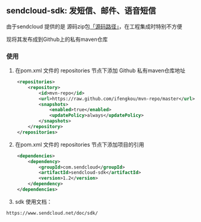 ## sendcloud-sdk: 发短信、邮件、语音短信

由于sendcloud 提供的是 源码zip包[「源码路径」](https://www.sendcloud.net/doc/sdk/downloads/sendcloud-sdk.zip)，在工程集成时特别不方便

现将其发布成到Github上的私有maven仓库

### 使用

1. 在pom.xml 文件的 repositories 节点下添加 Github 私有maven仓库地址
```xml
    <repositories>
        <repository>
            <id>mvn-repo</id>
            <url>https://raw.github.com/ifengkou/mvn-repo/master</url>
            <snapshots>
                <enabled>true</enabled>
                <updatePolicy>always</updatePolicy>
            </snapshots>
        </repository>
    </repositories>
```
2. 在pom.xml 文件的 repositories 节点下添加项目的引用

```xml
    <dependencies>
        <dependency>
            <groupId>com.sendcloud</groupId>
            <artifactId>sendcloud-sdk</artifactId>
            <version>1.2</version>
        </dependency>
    </dependencies>
```

3. sdk 使用文档：

```html
https://www.sendcloud.net/doc/sdk/
```